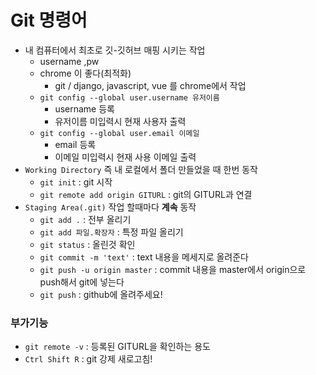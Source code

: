 # Git 명령어

+ 내 컴퓨터에서 최초로 깃-깃허브 매핑 시키는 작업
  + username ,pw
  + chrome 이 좋다(최적화)
    + git / django, javascript, vue 를 chrome에서 작업
  + `git config --global user.username 유저이름`
    + username 등록
    + 유저이름 미입력시 현재 사용자 출력
  + `git config --global user.email 이메일`
    + email 등록
    + 이메일 미입력시 현재 사용 이메일 출력
+ `Working Directory`  즉 내 로컬에서 폴더 만들었을 때 한번 동작
  + `git init` : git 시작
  + `git remote add origin GITURL` : git의 GITURL과 연결
+ `Staging Area(.git)` 작업 할때마다 **계속** 동작
  + `git add .` : 전부 올리기
  + `git add 파일.확장자` : 특정 파일 올리기
  + `git status` : 올린것 확인
  + `git commit -m 'text'` : text 내용을 메세지로 올려준다
  + `git push -u origin master` : commit 내용을 master에서 origin으로 push해서 git에 넣는다
  + `git push` : github에 올려주세요!

### 부가기능

+ `git remote -v` : 등록된 GITURL을 확인하는 용도
+ `Ctrl Shift R` : git 강제 새로고침!